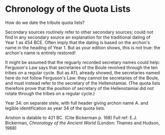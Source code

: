 # Chronology of the Quota Lists #


How do we date the tribute quota lists?

Secondary sources routinely refer to other secondary sources;  could not find in any secondary source an explanation for the traditional dating of Year 1 as 454 BCE.  Often imply that the dating is based on the archon's name in the heading of Year 1.  But as your edition shows, this is not true: the archon's name is entirely restored!

It might be assumed that the reguarly recorded secretary names could help:  Ferguson's Law says that secretaries of the Boule revolved through the ten tribes on a regular cycle.  But as ATL already showed, the secretaries named here do not follow Ferguson's Law:  they cannot be secretaries of the Boule, and must instead refer to the secretary of the Hellenotamiai.  (The quota lists therefore prove that the position of secretary of the Hellenotamiai did *not* rotate through the tribes on a regular cycle.)


Year 34:  on separate stele, with full header giving archon name A. and legible identification as year 34 of the quota lists.

Aristion is datable to  421 BC.  (Cite Bickerman p. 168)  Full ref:  E.J. Bickerman, *Chronology of the Ancient World* (London: Thames and Hudson, 1968)

